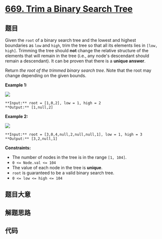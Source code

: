# [669. Trim a Binary Search Tree](https://leetcode.com/problems/trim-a-binary-search-tree)

## 题目

Given the `root` of a binary search tree and the lowest and highest boundaries
as `low` and `high`, trim the tree so that all its elements lies in `[low,
high]`. Trimming the tree should **not** change the relative structure of the
elements that will remain in the tree (i.e., any node's descendant should
remain a descendant). It can be proven that there is a **unique answer**.

Return _the root of the trimmed binary search tree_. Note that the root may
change depending on the given bounds.



**Example 1:**

![](https://assets.leetcode.com/uploads/2020/09/09/trim1.jpg)

    
    
    **Input:** root = [1,0,2], low = 1, high = 2
    **Output:** [1,null,2]
    

**Example 2:**

![](https://assets.leetcode.com/uploads/2020/09/09/trim2.jpg)

    
    
    **Input:** root = [3,0,4,null,2,null,null,1], low = 1, high = 3
    **Output:** [3,2,null,1]
    



**Constraints:**

  * The number of nodes in the tree is in the range `[1, 104]`.
  * `0 <= Node.val <= 104`
  * The value of each node in the tree is **unique**.
  * `root` is guaranteed to be a valid binary search tree.
  * `0 <= low <= high <= 104`


## 题目大意

## 解题思路

## 代码

```javascript

```
